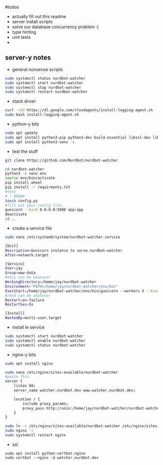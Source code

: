 #todos
* actually fill out this readme
* server install scripts
* solve our database concurrency problem :(
* type hinting
* unit tests
*



## server-y notes
* general nonsense scripts
```sh
sudo systemctl status nurdbot-watcher
sudo systemctl start nurdbot-watcher
sudo systemctl stop nurdbot-watcher
sudo systemctl restart nurdbot-watcher
```
* stack driver
```sh
curl -sSO https://dl.google.com/cloudagents/install-logging-agent.sh
sudo bash install-logging-agent.sh
```

* python-y bits
```sh
sudo apt update
sudo apt install python3-pip python3-dev build-essential libssl-dev libffi-dev python3-setuptools -y
sudo apt install python3-venv -y
```

* test the stuff
```sh
git clone https://github.com/Nurdbot/nurdbot-watcher

cd nurdbot-watcher
python3 -m venv env
source env/bin/activate
pip install wheel
pip install -r requirments.txt
#test
# ! BREAK
touch config.py
#fill out your config file.
gunicorn --bind 0.0.0.0:5000 app:app
deactivate
cd ..
```
* create a service file
```sh
sudo nano /etc/systemd/system/nurdbot-watcher.service

[Unit]
Description=Gunicorn instance to serve nurdbot-watcher
After=network.target

[Service]
User=jay
Group=www-data
#this can be whatever
WorkingDirectory=/home/jay/nurdbot-watcher
Environment="PATH=/home/jay/nurdbot-watcher/env/bin"
ExecStart=/home/jay/nurdbot-watcher/env/bin/gunicorn --workers 3 --bind unix:nurdbot-watcher.sock -m 007 app:app
#/end can be whatever
Restart=on-failure
RestartSec=5s

[Install]
WantedBy=multi-user.target
```
* install le service
```sh
sudo systemctl start nurdbot-watcher
sudo systemctl enable nurdbot-watcher
sudo systemctl status nurdbot-watcher
```
* nginx-y bits
```sh
sudo apt install nginx
```
```sh
sudo nano /etc/nginx/sites-available/nurdbot-watcher
#paste this
server {
    listen 80;
    server_name watcher.nurdbot.dev www.watcher.nurdbot.dev;

    location / {
        include proxy_params;
        proxy_pass http://unix:/home/jay/nurdbot-watcher/nurdbot-watcher.sock;
    }
}
```
```sh
sudo ln -s /etc/nginx/sites-available/nurdbot-watcher /etc/nginx/sites-enabled
sudo nginx -t
sudo systemctl restart nginx
```
* ssl
```
sudo apt install python-certbot-nginx
sudo certbot --nginx -d watcher.nurdbot.dev
``` 